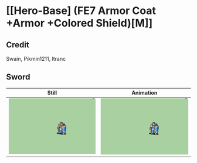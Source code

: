 # [\[Hero-Base\] \(FE7 Armor Coat +Armor +Colored Shield\)\[M\]]

## Credit

Swain, Pikmin1211, ltranc
	
## Sword

| Still | Animation |
| :---: | :-------: |
| ![Sword still](./Sword_000.png) | ![Sword animation](./Sword.gif) |
